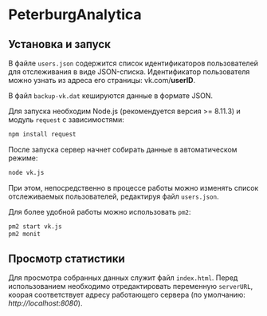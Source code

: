 # PeterburgAnalytica

## Установка и запуск

В файле `users.json` содержится список идентификаторов пользователей для отслеживания в виде JSON-списка. Идентификатор пользователя можно узнать из адреса его страницы: vk.com/**userID**.

В файл `backup-vk.dat` кешируются данные в формате JSON. 

Для запуска необходим Node.js (рекомендуется версия >= 8.11.3) и модуль `request` с зависимостями:

```bash
npm install request
```

После запуска сервер начнет собирать данные в автоматическом режиме:

```bash
node vk.js
```

При этом, непосредственно в процессе работы можно изменять список отслеживаемых пользователей, редактируя файл `users.json`.

Для более удобной работы можно использовать `pm2`:

```bash
pm2 start vk.js
pm2 monit
```

## Просмотр статистики

Для просмотра собранных данных служит файл `index.html`. Перед использованием необходимо отредактировать переменную `serverURL`, коорая соответствует адресу работающего сервера (по умолчанию: *http://localhost:8080*).
